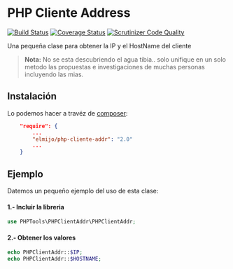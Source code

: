 PHP Cliente Address
===================

[![Build Status](https://travis-ci.org/ElMijo/php-cliente-addr.svg?branch=master)](https://travis-ci.org/ElMijo/php-cliente-addr) [![Coverage Status](https://coveralls.io/repos/ElMijo/php-cliente-addr/badge.svg)](https://coveralls.io/r/ElMijo/php-cliente-addr) [![Scrutinizer Code Quality](https://scrutinizer-ci.com/g/ElMijo/php-cliente-addr/badges/quality-score.png?b=master)](https://scrutinizer-ci.com/g/ElMijo/php-cliente-addr/?branch=master)

Una pequeña clase para obtener la IP y el HostName del cliente

> **Nota:** No se esta descubriendo el agua tibia.. solo unifique en un solo metodo las propuestas e investigaciones de muchas personas incluyendo las mias.


Instalación
-----------
Lo podemos hacer a travéz de [composer](https://getcomposer.org/doc/00-intro.md):
```json
    "require": {
        ...
        "elmijo/php-cliente-addr": "2.0"
        ...
    }
```

Ejemplo
-------

Datemos un pequeño ejemplo del uso de esta clase:

#### 1.- Incluir la libreria

```php
use PHPTools\PHPClientAddr\PHPClientAddr;
```

#### 2.- Obtener los valores

```php
echo PHPClientAddr::$IP;
echo PHPClientAddr::$HOSTNAME;
```